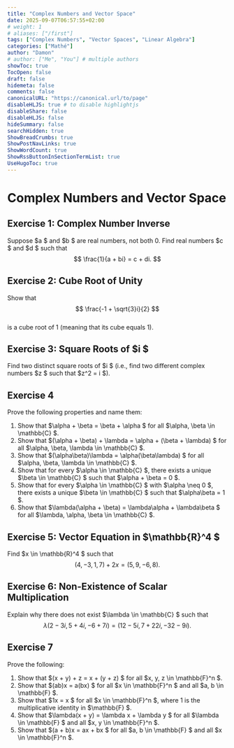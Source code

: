 ```yaml
---
title: "Complex Numbers and Vector Space"
date: 2025-09-07T06:57:55+02:00
# weight: 1
# aliases: ["/first"]
tags: ["Complex Numbers", "Vector Spaces", "Linear Algebra"]
categories: ["Mathé"]
author: "Damon"
# author: ["Me", "You"] # multiple authors
showToc: true
TocOpen: false
draft: false
hidemeta: false
comments: false
canonicalURL: "https://canonical.url/to/page"
disableHLJS: true # to disable highlightjs
disableShare: false
disableHLJS: false
hideSummary: false
searchHidden: true
ShowBreadCrumbs: true
ShowPostNavLinks: true
ShowWordCount: true
ShowRssButtonInSectionTermList: true
UseHugoToc: true
---
```

# Complex Numbers and Vector Space

## Exercise 1: Complex Number Inverse
Suppose $a $ and $b $ are real numbers, not both 0. Find real numbers $c $ and $d $ such that  
$$ \frac{1}{a + bi} = c + di. $$


## Exercise 2: Cube Root of Unity
Show that  
$$ \frac{-1 + \sqrt{3}i}{2} $$  
is a cube root of 1 (meaning that its cube equals 1).


## Exercise 3: Square Roots of $i $
Find two distinct square roots of $i $ (i.e., find two different complex numbers $z $ such that $z^2 = i $).


## Exercise 4 

Prove the following properties and name them:

1. Show that $\alpha + \beta = \beta + \alpha $ for all $\alpha, \beta \in \mathbb{C} $.
2. Show that $(\alpha + \beta) + \lambda = \alpha + (\beta + \lambda) $ for all $\alpha, \beta, \lambda \in \mathbb{C} $.
3. Show that $(\alpha\beta)\lambda = \alpha(\beta\lambda) $ for all $\alpha, \beta, \lambda \in \mathbb{C} $.
4. Show that for every $\alpha \in \mathbb{C} $, there exists a unique $\beta \in \mathbb{C} $ such that $\alpha + \beta = 0 $.
5. Show that for every $\alpha \in \mathbb{C} $ with $\alpha \neq 0 $, there exists a unique $\beta \in \mathbb{C} $ such that $\alpha\beta = 1 $.
6. Show that $\lambda(\alpha + \beta) = \lambda\alpha + \lambda\beta $ for all $\lambda, \alpha, \beta \in \mathbb{C} $.

## Exercise 5: Vector Equation in $\mathbb{R}^4 $
Find $x \in \mathbb{R}^4 $ such that  
$$ (4, -3, 1, 7) + 2x = (5, 9, -6, 8). $$


## Exercise 6: Non-Existence of Scalar Multiplication
Explain why there does not exist $\lambda \in \mathbb{C} $ such that  
$$ \lambda(2 - 3i, 5 + 4i, -6 + 7i) = (12 - 5i, 7 + 22i, -32 - 9i). $$

## Exercise 7 

Prove the following: 

1. Show that $(x + y) + z = x + (y + z) $ for all $x, y, z \in \mathbb{F}^n $.
2. Show that $(ab)x = a(bx) $ for all $x \in \mathbb{F}^n $ and all $a, b \in \mathbb{F} $.
3. Show that $1x = x $ for all $x \in \mathbb{F}^n $, where 1 is the multiplicative identity in $\mathbb{F} $.
4. Show that $\lambda(x + y) = \lambda x + \lambda y $ for all $\lambda \in \mathbb{F} $ and all $x, y \in \mathbb{F}^n $.
5. Show that $(a + b)x = ax + bx $ for all $a, b \in \mathbb{F} $ and all $x \in \mathbb{F}^n $.